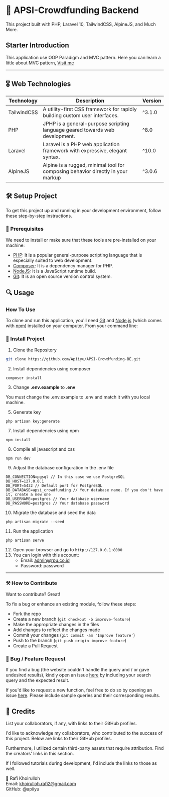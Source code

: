 # 🌟 APSI-Crowdfunding Backend

This project built with PHP, Laravel 10, TailwindCSS, AlpineJS, and Much More.

## Starter Introduction

This application use OOP Paradigm and MVC pattern. Here you can learn a little about MVC pattern, [Visit me](https://www.dicoding.com/blog/apa-itu-mvc-pahami-konsepnya/)

---

## 🎖️ Web Technologies

| Technology  | Description                                                                     | Version |
| ----------- | ------------------------------------------------------------------------------- | ------- |
| TailwindCSS | A utility-first CSS framework for rapidly building custom user interfaces.      | ^3.1.0  |
| PHP         | JPHP is a general-purpose scripting language geared towards web development.    | ^8.0    |
| Laravel     | Laravel is a PHP web application framework with expressive, elegant syntax.     | ^10.0   |
| AlpineJS    | Alpine is a rugged, minimal tool for composing behavior directly in your markup | ^3.0.6  |

## 🛠️ Setup Project

To get this project up and running in your development environment, follow these step-by-step instructions.

### 🍴 Prerequisites

We need to install or make sure that these tools are pre-installed on your machine:

-   [PHP](https://www.php.net/downloads): It is a popular general-purpose scripting language that is especially suited to web development.
-   [Composer](https://getcomposer.org/download/): It is a dependency manager for PHP.
-   [NodeJS](https://nodejs.org/en/download/): It is a JavaScript runtime build.
-   [Git](https://git-scm.com/downloads): It is an open source version control system.

## 🔍 Usage

### How To Use

To clone and run this application, you'll need [Git](https://git-scm.com) and [Node.js](https://nodejs.org/en/download/) (which comes with [npm](http://npmjs.com)) installed on your computer. From your command line:

### 🚀 Install Project

1. Clone the Repository

```bash
git clone https://github.com/Apiiyu/APSI-Crowdfunding-BE.git
```

2. Install dependencies using composer

```shell
composer install
```

3. Change **.env.example** to **.env**

You must change the .env.example to .env and match it with you local machine.

5. Generate key

```shell
php artisan key:generate
```

7. Install dependencies using npm

```shell
npm install
```

8. Compile all javascript and css

```shell
npm run dev
```

9. Adjust the database configuration in the .env file

```shell
DB_CONNECTION=pgsql // In this case we use PostgreSQL
DB_HOST=127.0.0.1
DB_PORT=5432 // Default port for PostgreSQL
DB_DATABASE=apsi_crowdfunding // Your database name. If you don't have it, create a new one
DB_USERNAME=postgres // Your database username
DB_PASSWORD=postgres // Your database password
```

10. Migrate the database and seed the data

```shell
php artisan migrate --seed
```

11. Run the application

```shell
php artisan serve
```

12. Open your browser and go to `http://127.0.0.1:8000`
13. You can login with this account:
    -   Email: admin@rpu.co.id
    -   Password: password

---

### ⚒️ How to Contribute

Want to contribute? Great!

To fix a bug or enhance an existing module, follow these steps:

-   Fork the repo
-   Create a new branch (`git checkout -b improve-feature`)
-   Make the appropriate changes in the files
-   Add changes to reflect the changes made
-   Commit your changes (`git commit -am 'Improve feature'`)
-   Push to the branch (`git push origin improve-feature`)
-   Create a Pull Request

### 📩 Bug / Feature Request

If you find a bug (the website couldn't handle the query and / or gave undesired results), kindly open an issue [here](https://github.com/Apiiyu/APSI-Crowdfunding-BE/issues/new) by including your search query and the expected result.

If you'd like to request a new function, feel free to do so by opening an issue [here](https://github.com/Apiiyu/APSI-Crowdfunding-BE/issues/new). Please include sample queries and their corresponding results.

## 📜 Credits

List your collaborators, if any, with links to their GitHub profiles.

I'd like to acknowledge my collaborators, who contributed to the success of this project. Below are links to their GitHub profiles.

Furthermore, I utilized certain third-party assets that require attribution. Find the creators' links in this section.

If I followed tutorials during development, I'd include the links to those as well.

👦 Rafi Khoirulloh <br>
Email: khoirulloh.rafi2@gmail.com <br>
GitHub: @apiiyu
